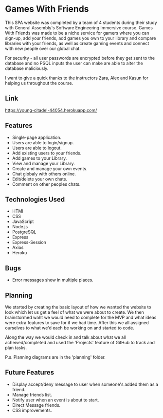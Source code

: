 # Games With Friends

This SPA website was completed by a team of 4 students during their study with General Assembly's Software Engineering Immersive course. Games With Friends was made to be a niche service for gamers where you can sign-up, add your friends, add games you own to your library and compare libraries with your friends, as well as create gaming events and connect with new people over our global chat. 

For security - all user passwords are encrypted before they get sent to the database and no PSQL inputs the user can make are able to alter the database maliciously.

I want to give a quick thanks to the instructors Zara, Alex and Kasun for helping us throughout the course.

## Link

https://young-citadel-44054.herokuapp.com/

## Features

* Single-page application.
* Users are able to login/signup.
* Users are able to logout.
* Add existing users to your friends.
* Add games to your Library.
* View and manage your Library.
* Create and manage your own events.
* Chat globaly with others online.
* Edit/delete your own chats.
* Comment on other peoples chats.

## Technologies Used

* HTMl
* CSS
* JavaScript
* Node.js
* PostgreSQL
* Express
* Express-Session
* Axios
* Heroku

## Bugs

* Error messages show in multiple places.

## Planning

We started by creating the basic layout of how we wanted the website to look which let us get a feel of what we were about to create. We then brainstormed waht we would need to complete for the MVP and what ideas were extra features to save for if we had time. After this we all assigned ourselves to what we'd each be working on and started to code.

Along the way we would check in and talk about what we all acheived/completed and used the 'Projects' feature of GitHub to track and plan tasks.

P.s. Planning diagrams are in the 'planning' folder.

## Future Features

* Display accept/deny message to user when someone's added them as a friend.
* Manage friends list.
* Notify user when an event is about to start.
* Direct Message friends.
* CSS improvements.
